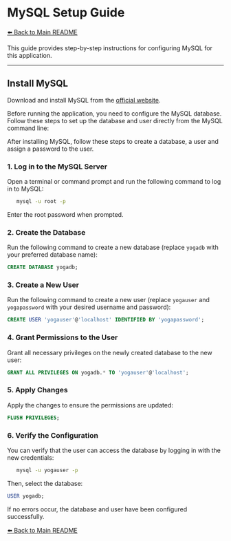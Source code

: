 # MySQL Setup Guide

[⬅️ Back to Main README](README.MD)

This guide provides step-by-step instructions for configuring MySQL for this application.

---

## **Install MySQL**

Download and install MySQL from the [official website](https://dev.mysql.com/doc/mysql-getting-started/en/).

Before running the application, you need to configure the MySQL database. Follow these steps to set up the database and user directly from the MySQL command line:

After installing MySQL, follow these steps to create a database, a user and assign a password to the user.

### 1. Log in to the MySQL Server

Open a terminal or command prompt and run the following command to log in to MySQL:

```bash 
   mysql -u root -p
```
Enter the root password when prompted.

### 2. Create the Database

Run the following command to create a new database (replace `yogadb` with your preferred database name):

```sql 
CREATE DATABASE yogadb;
```

### 3. Create a New User

Run the following command to create a new user (replace `yogauser` and `yogapassword` with your desired username and password):

```sql
CREATE USER 'yogauser'@'localhost' IDENTIFIED BY 'yogapassword';
```
### 4. Grant Permissions to the User

Grant all necessary privileges on the newly created database to the new user:

```sql 
GRANT ALL PRIVILEGES ON yogadb.* TO 'yogauser'@'localhost';
```

### 5. Apply Changes

Apply the changes to ensure the permissions are updated:

```sql 
FLUSH PRIVILEGES;
```

### 6. Verify the Configuration

You can verify that the user can access the database by logging in with the new credentials:

```bash
   mysql -u yogauser -p
```

Then, select the database:

```sql 
USER yogadb;
```

If no errors occur, the database and user have been configured successfully.

[⬅️ Back to Main README](README.MD)